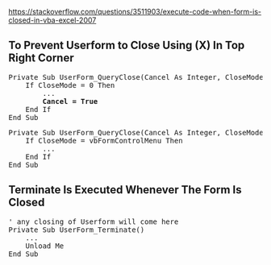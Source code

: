 https://stackoverflow.com/questions/3511903/execute-code-when-form-is-closed-in-vba-excel-2007

<h2>To Prevent Userform to Close Using (X) In Top Right Corner</h2>
<pre>
Private Sub UserForm_QueryClose(Cancel As Integer, CloseMode As Integer)
    If CloseMode = 0 Then
        ...
        <b>Cancel = True</b>
    End If
End Sub
</pre>

<pre>
Private Sub UserForm_QueryClose(Cancel As Integer, CloseMode As Integer)
    If CloseMode = vbFormControlMenu Then
        ...
    End If
End Sub
</pre>

<h2>Terminate Is Executed Whenever The Form Is Closed</h2>

<pre>
' any closing of Userform will come here
Private Sub UserForm_Terminate()
    ...
    Unload Me
End Sub
</pre>

